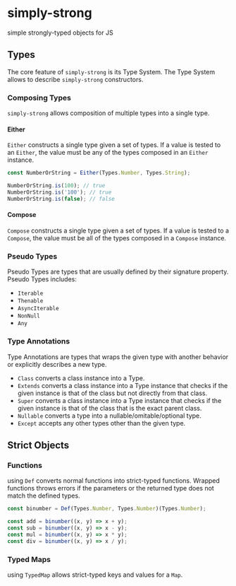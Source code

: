# simply-strong

simple strongly-typed objects for JS

## Types

The core feature of `simply-strong` is its Type System. The Type System allows to describe `simply-strong` constructors.

### Composing Types

`simply-strong` allows composition of multiple types into a single type.

#### Either

`Either` constructs a single type given a set of types. If a value is tested to an `Either`, the value must be any of the types composed in an `Either` instance.

```js
const NumberOrString = Either(Types.Number, Types.String);

NumberOrString.is(100); // true
NumberOrString.is('100'); // true
NumberOrString.is(false); // false
```

#### Compose

`Compose` constructs a single type given a set of types. If a value is tested to a `Compose`, the value must be all of the types composed in a `Compose` instance.

### Pseudo Types

Pseudo Types are types that are usually defined by their signature property. Pseudo Types includes:

* `Iterable`
* `Thenable`
* `AsyncIterable`
* `NonNull`
* `Any`

### Type Annotations
 
Type Annotations are types that wraps the given type with another behavior or explicitly describes a new type.

* `Class` converts a class instance into a Type.
* `Extends` converts a class instance into a Type instance that checks if the given instance is that of the class but not directly from that class.
* `Super` converts a class instance into a Type instance that checks if the given instance is that of the class that is the exact parent class.
* `Nullable` converts a type into a nullable/omitable/optional type.
* `Except` accepts any other types other than the given type.

## Strict Objects

### Functions

using `Def` converts normal functions into strict-typed functions. Wrapped functions throws errors if the parameters or the returned type does not match the defined types.

```js
const binumber = Def(Types.Number, Types.Number)(Types.Number);

const add = binumber((x, y) => x + y);
const sub = binumber((x, y) => x - y);
const mul = binumber((x, y) => x * y);
const div = binumber((x, y) => x / y);
```

### Typed Maps

using `TypedMap` allows strict-typed keys and values for a `Map`.